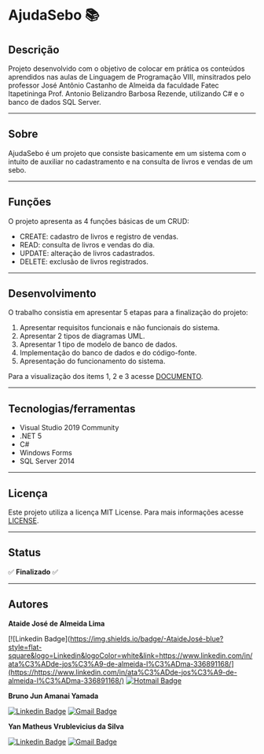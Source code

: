 # AjudaSebo :books:

## Descrição

Projeto desenvolvido com o objetivo de colocar em prática os conteúdos aprendidos nas aulas de Linguagem de Programação VIII, minsitrados pelo professor José Antônio Castanho de Almeida da faculdade Fatec Itapetininga Prof. Antonio Belizandro Barbosa Rezende, utilizando C# e o banco de dados SQL Server.

***

## Sobre

AjudaSebo é um projeto que consiste basicamente em um sistema com o intuito de auxiliar no cadastramento e na consulta de livros e vendas de um sebo.

***

## Funções

O projeto apresenta as 4 funções básicas de um CRUD:

* CREATE: cadastro de livros e registro de vendas.
* READ: consulta de livros e vendas do dia.
* UPDATE: alteração de livros cadastrados.
* DELETE: exclusão de livros registrados.

***

## Desenvolvimento

O trabalho consistia em apresentar 5 etapas para a finalização do projeto:

1. Apresentar requisitos funcionais e não funcionais do sistema. 
2. Apresentar 2 tipos de diagramas UML.
3. Apresentar 1 tipo de modelo de banco de dados.
4. Implementação do banco de dados e do código-fonte.
5. Apresentação do funcionamento do sistema. 

Para a visualização dos items 1, 2 e 3 acesse <a href="https://github.com/BrunoJun/AjudaSebo/blob/main/Projeto_AjudaSEBO.pdf">DOCUMENTO</a>.

***

## Tecnologias/ferramentas

* Visual Studio 2019 Community
* .NET 5
* C#
* Windows Forms
* SQL Server 2014

***

## Licença

Este projeto utiliza a licença MIT License. Para mais informações acesse <a href="https://github.com/BrunoJun/AjudaSebo/blob/main/LICENSE">LICENSE</a>.

***

## Status

:white_check_mark: **Finalizado** :white_check_mark:

***

## Autores

**Ataide José de Almeida Lima**

[![Linkedin Badge](https://img.shields.io/badge/-AtaideJosé-blue?style=flat-square&logo=Linkedin&logoColor=white&link=https://www.linkedin.com/in/ata%C3%ADde-jos%C3%A9-de-almeida-l%C3%ADma-336891168/](https://https://www.linkedin.com/in/ata%C3%ADde-jos%C3%A9-de-almeida-l%C3%ADma-336891168/) [![Hotmail Badge](https://img.shields.io/badge/ataidedelima@hotmail.com-0078D4?style=flat-square&logo=microsoft-outlook&logoColor=white&link=mailto:ataidedelima@hotmail.com)](mailto:ataidedelima@hotmail.com)

**Bruno Jun Amanai Yamada**

[![Linkedin Badge](https://img.shields.io/badge/-BrunoJun-blue?style=flat-square&logo=Linkedin&logoColor=white&link=https://www.linkedin.com/in/brunojun//)](https://www.linkedin.com/in/brunojun/) [![Gmail Badge](https://img.shields.io/badge/-brunojun7@gmail.com-c14438?style=flat-square&logo=Gmail&logoColor=white&link=mailto:brunojun7@gmail.com)](mailto:brunojun7@gmail.com)

**Yan Matheus Vrublevicius da Silva**

[![Linkedin Badge](https://img.shields.io/badge/-YanMatheus-blue?style=flat-square&logo=Linkedin&logoColor=white&link=https://www.linkedin.com/in/yan-matheus-16160a21a/)](https://www.linkedin.com/in/yan-matheus-16160a21a/) [![Gmail Badge](https://img.shields.io/badge/-matheusyan019@gmail.com-c14438?style=flat-square&logo=Gmail&logoColor=white&link=mailto:matheusyan019@gmail.com)](mailto:matheusyan019@gmail.com)

